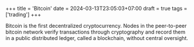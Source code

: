 +++
title = 'Bitcoin'
date = 2024-03-13T23:05:03+07:00
draft = true
tags = ['trading']
+++

Bitcoin is the first decentralized cryptocurrency. Nodes in the peer-to-peer
bitcoin network verify transactions through cryptography and record them in a
public distributed ledger, called a blockchain, without central oversight.
